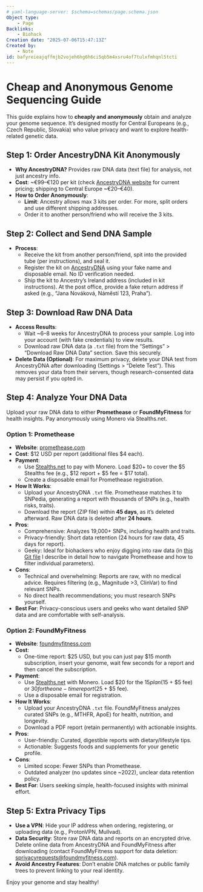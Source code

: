 ```yaml
---
# yaml-language-server: $schema=schemas/page.schema.json
Object type:
    - Page
Backlinks:
    - Biohack
Creation date: "2025-07-06T15:47:13Z"
Created by:
    - Note
id: bafyreieajqffmjb2vojeh6hg6h6ci5qb5m4xsru4of7tulxfmhqnl5tcti
---
```

# Cheap and Anonymous Genome Sequencing Guide    
This guide explains how to **cheaply and anonymously** obtain and analyze your genome sequence. It’s designed mostly for Central Europeans (e.g., Czech Republic, Slovakia) who value privacy and want to explore health-related genetic data.   
## Step 1: Order AncestryDNA Kit Anonymously   
- **Why AncestryDNA?** Provides raw DNA data (text file) for analysis, not just ancestry info.   
- **Cost**: ~€99–€120 per kit (check [AncestryDNA website](https://www.ancestry.com/) for current pricing; shipping to Central Europe ~€20–€40).   
- **How to Order Anonymously**:   
    - **Limit**: Ancestry allows max 3 kits per order. For more, split orders and use different shipping addresses.   
    - Order it to another person/friend who will receive the 3 kits.   
   
## Step 2: Collect and Send DNA Sample   
- **Process**:   
    - Receive the kit from another person/friend, spit into the provided tube (per instructions), and seal it.   
    - Register the kit on [AncestryDNA](https://www.ancestry.com/) using your fake name and disposable email. No ID verification needed.   
    - Ship the kit to Ancestry’s Ireland address (included in kit instructions). At the post office, provide a fake return address if asked (e.g., “Jana Nováková, Náměstí 123, Praha”).   
   
## Step 3: Download Raw DNA Data   
- **Access Results**:   
    - Wait ~6–8 weeks for AncestryDNA to process your sample. Log into your account (with fake credentials) to view results.   
    - Download raw DNA data (a `.txt`  file) from the “Settings” > “Download Raw DNA Data” section. Save this securely.   
- **Delete Data (Optional)**: For maximum privacy, delete your DNA test from AncestryDNA after downloading (Settings > “Delete Test”). This removes your data from their servers, though research-consented data may persist if you opted in.   
   
## Step 4: Analyze Your DNA Data   
Upload your raw DNA data to either **Promethease** or **FoundMyFitness** for health insights. Pay anonymously using Monero via Stealths.net.   
### Option 1: Promethease   
- **Website**:  [promethease.com](https://promethease.com/)   
- **Cost**: $12 USD per report (additional files $4 each).   
- **Payment**:   
    - Use [Stealths.net](https://stealths.net/)  to pay with Monero. Load $20+ to cover the $5 Stealths fee (e.g., $12 report + $5 fee = $17 total).   
    - Create a disposable email for Promethease registration.   
- **How It Works**:   
    - Upload your AncestryDNA `.txt`  file. Promethease matches it to SNPedia, generating a report with thousands of SNPs (e.g., health risks, traits).   
    - Download the report (ZIP file) within **45 days**, as it’s deleted afterward. Raw DNA data is deleted after **24 hours**.   
- **Pros**:   
    - Comprehensive: Analyzes 19,000+ SNPs, including health and traits.   
    - Privacy-friendly: Short data retention (24 hours for raw data, 45 days for report).   
    - Geeky: Ideal for biohackers who enjoy digging into raw data (in [this Git file](https://github.com/NodeVonHydra/Health-Medicine-Physiology-Interesting-Info/blob/main/Ancestry%20and%20Promethease%20-%20how%20to%20navigate.md) I describe in detail how to navigate Promethease and how to filter individual parameters).   
- **Cons**:   
    - Technical and overwhelming: Reports are raw, with no medical advice. Requires filtering (e.g., Magnitude >3, ClinVar) to find relevant SNPs.   
    - No direct health recommendations; you must research SNPs yourself.   
- **Best For**: Privacy-conscious users and geeks who want detailed SNP data and are comfortable with self-analysis.   
   
### Option 2: FoundMyFitness   
- **Website**:  [foundmyfitness.com](https://foundmyfitness.com/)   
- **Cost**:   
    - One-time report: $25 USD, but you can just pay $15 month subscription, insert your genome, wait few seconds for a report and then cancel the subscription.   
- **Payment**:   
    - Use [Stealths.net](https://stealths.net/) with Monero. Load $20 for the $15 plan ($15 + $5 fee) or $30 for the one-time report ($25 + $5 fee).   
    - Use a disposable email for registration.   
- **How It Works**:   
    - Upload your AncestryDNA `.txt`  file. FoundMyFitness analyzes curated SNPs (e.g., MTHFR, ApoE) for health, nutrition, and longevity.   
    - Download a PDF report (retain permanently) with actionable insights.   
- **Pros**:   
    - User-friendly: Curated, digestible reports with dietary/lifestyle tips.   
    - Actionable: Suggests foods and supplements for your genetic profile.   
- **Cons**:   
    - Limited scope: Fewer SNPs than Promethease.   
    - Outdated analyzer (no updates since ~2022), unclear data retention policy.   
- **Best For**: Users seeking simple, health-focused insights with minimal effort.   
   
## Step 5: Extra Privacy Tips   
- **Use a VPN**: Hide your IP address when ordering, registering, or uploading data (e.g., ProtonVPN, Mullvad).   
- **Data Security**: Store raw DNA data and reports on an encrypted drive. Delete online data from AncestryDNA and FoundMyFitness after downloading (contact FoundMyFitness support for data deletion: [sprivacyrequests@foundmyfitness.com](mailto:usprivacyrequests@foundmyfitness.com)).   
- **Avoid Ancestry Features**: Don’t enable DNA matches or public family trees to prevent linking to your real identity.   
   
   
Enjoy your genome and stay healthy!   
